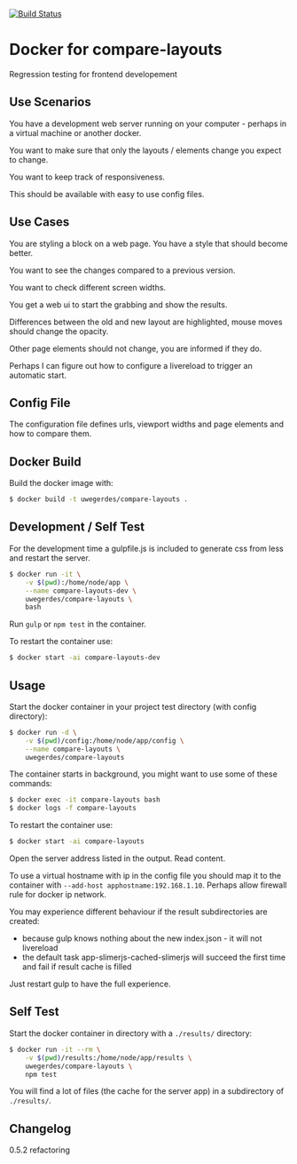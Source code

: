 [![Build Status](https://travis-ci.org/UweGerdes/docker-compare-layouts.svg?branch=master)](https://travis-ci.org/UweGerdes/docker-compare-layouts)

# Docker for compare-layouts

Regression testing for frontend developement

## Use Scenarios

You have a development web server running on your computer - perhaps in a virtual machine or another docker.

You want to make sure that only the layouts / elements change you expect to change.

You want to keep track of responsiveness.

This should be available with easy to use config files.

## Use Cases

You are styling a block on a web page. You have a style that should become better.

You want to see the changes compared to a previous version.

You want to check different screen widths.

You get a web ui to start the grabbing and show the results.

Differences between the old and new layout are highlighted, mouse moves should change the opacity.

Other page elements should not change, you are informed if they do.

Perhaps I can figure out how to configure a livereload to trigger an automatic start.

## Config File

The configuration file defines urls, viewport widths and page elements and how to compare them.

## Docker Build

Build the docker image with:

```bash
$ docker build -t uwegerdes/compare-layouts .
```

## Development / Self Test

For the development time a gulpfile.js is included to generate css from less and restart the server.

```bash
$ docker run -it \
	-v $(pwd):/home/node/app \
	--name compare-layouts-dev \
	uwegerdes/compare-layouts \
	bash
```

Run `gulp` or `npm test` in the container.

To restart the container use:

```bash
$ docker start -ai compare-layouts-dev
```

## Usage

Start the docker container in your project test directory (with config directory):

```bash
$ docker run -d \
	-v $(pwd)/config:/home/node/app/config \
	--name compare-layouts \
	uwegerdes/compare-layouts
```

The container starts in background, you might want to use some of these commands:

```bash
$ docker exec -it compare-layouts bash
$ docker logs -f compare-layouts
```

To restart the container use:

```bash
$ docker start -ai compare-layouts
```

Open the server address listed in the output. Read content.

To use a virtual hostname with ip in the config file you should map it to the container with `--add-host apphostname:192.168.1.10`. Perhaps allow firewall rule for docker ip network.

You may experience different behaviour if the result subdirectories are created:

- because gulp knows nothing about the new index.json - it will not livereload
- the default task app-slimerjs-cached-slimerjs will succeed the first time and fail if result cache is filled

Just restart gulp to have the full experience.

## Self Test

Start the docker container in directory with a `./results/` directory:

```bash
$ docker run -it --rm \
	-v $(pwd)/results:/home/node/app/results \
	uwegerdes/compare-layouts \
	npm test
```

You will find a lot of files (the cache for the server app) in a subdirectory of `./results/`.

## Changelog

0.5.2 refactoring
